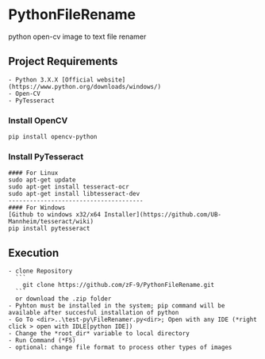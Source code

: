 # PythonFileRename
python open-cv image to text file renamer


 ## Project Requirements ##
    - Python 3.X.X [Official website](https://www.python.org/downloads/windows/)
    - Open-CV 
    - PyTesseract

  ### Install OpenCV
  ```
  pip install opencv-python
  ```
  
   ### Install PyTesseract
  ```
  #### For Linux
  sudo apt-get update
  sudo apt-get install tesseract-ocr
  sudo apt-get install libtesseract-dev
  --------------------------------------
  #### For Windows
  [Github to windows x32/x64 Installer](https://github.com/UB-Mannheim/tesseract/wiki)
  pip install pytesseract
  ```
  
   ## Execution
    - clone Repository 
      ```
        git clone https://github.com/zF-9/PythonFileRename.git
      ```
      or download the .zip folder
    - Pyhton must be installed in the system; pip command will be available after succesful installation of python
    - Go To <dir>..\test-py\FileRenamer.py<dir>; Open with any IDE (*right click > open with IDLE[python IDE])
    - Change the *root_dir* variable to local directory
    - Run Command (*F5)
    - optional: change file format to process other types of images
